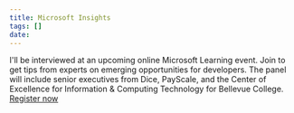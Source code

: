 ```yaml
---
title: Microsoft Insights
tags: []
date: 
---
```


I'll be interviewed at an upcoming online Microsoft Learning event. Join to get tips from experts on emerging opportunities for developers. The panel will include senior executives from Dice, PayScale, and the Center of Excellence for Information &amp; Computing Technology for Bellevue College. [Register now](http://borntolearn.mslearn.net/CCD/default.aspx?WT.mc_id=MSLCD2013_NEWS)